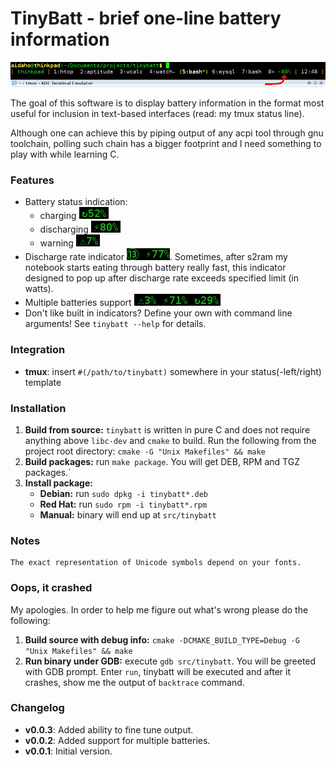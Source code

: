 TinyBatt - brief one-line battery information
=============================================
![screenshot](https://raw.githubusercontent.com/aidaho/tinybatt/master/screenshots/tmux-integration.png)

The goal of this software is to display battery information in the
format most useful for inclusion in text-based interfaces (read: my tmux
status line).

Although one can achieve this by piping output of any acpi tool through
gnu toolchain, polling such chain has a bigger footprint and I need
something to play with while learning C.

### Features
*   Battery status indication:
    * charging ![charging](https://raw.githubusercontent.com/aidaho/tinybatt/master/screenshots/charging.png)
    * discharging ![discharging](https://raw.githubusercontent.com/aidaho/tinybatt/master/screenshots/discharging.png)
    * warning ![warning](https://raw.githubusercontent.com/aidaho/tinybatt/master/screenshots/warning.png)
*   Discharge rate indicator ![discharge-rate](https://raw.githubusercontent.com/aidaho/tinybatt/master/screenshots/discharge-rate.png).
    Sometimes, after s2ram my notebook starts eating through battery really fast, this
    indicator designed to pop up after discharge rate exceeds specified limit (in watts).
*   Multiple batteries support ![multiple-batteries](https://raw.githubusercontent.com/aidaho/tinybatt/master/screenshots/multiple-batteries.png)
*   Don't like built in indicators? Define your own with command line arguments! See `tinybatt --help` for details.

### Integration
*   **tmux**: insert `#(/path/to/tinybatt)` somewhere in your status(-left/right) template

### Installation
1.  **Build from source:** `tinybatt` is written in pure C and does not require
    anything above `libc-dev` and `cmake` to build. Run the following from the
    project root directory: `cmake -G "Unix Makefiles" && make`
2.  **Build packages:** run `make package`. You will get DEB, RPM and TGZ packages.`
3.  **Install package:**
    * **Debian:** run `sudo dpkg -i tinybatt*.deb`
    * **Red Hat:** run `sudo rpm -i tinybatt*.rpm`
    * **Manual:** binary will end up at `src/tinybatt`

### Notes
    The exact representation of Unicode symbols depend on your fonts.

### Oops, it crashed
My apologies. In order to help me figure out what's wrong please do the following:

1.  **Build source with debug info:** `cmake -DCMAKE_BUILD_TYPE=Debug -G "Unix Makefiles" && make`
2.  **Run binary under GDB:** execute `gdb src/tinybatt`. You will be greeted with GDB prompt.
    Enter `run`, tinybatt will be executed and after it crashes, show me the output of `backtrace` command.

### Changelog
* **v0.0.3**: Added ability to fine tune output.
* **v0.0.2**: Added support for multiple batteries.
* **v0.0.1**: Initial version.
